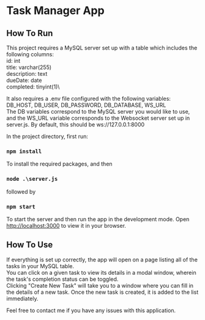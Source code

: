 # Task Manager App

## How To Run

This project requires a MySQL server set up with a table which includes the following columns:\
id: int\
title: varchar(255)\
description: text\
dueDate: date\
completed: tinyint(1)\

It also requires a .env file configured with the following variables:\
DB_HOST, DB_USER, DB_PASSWORD, DB_DATABASE, WS_URL\
The DB variables correspond to the MySQL server you would like to use, and the WS_URL variable corresponds to the Websocket server set up in server.js. By default, this should be ws://127.0.0.1:8000

In the project directory, first run:

### `npm install`

To install the required packages, and then

### `node .\server.js`

followed by

### `npm start`

To start the server and then run the app in the development mode.
Open [http://localhost:3000](http://localhost:3000) to view it in your browser.

## How To Use

If everything is set up correctly, the app will open on a page listing all of the tasks in your MySQL table.\
You can click on a given task to view its details in a modal window, wherein the task's completion status can be toggled.\
Clicking "Create New Task" will take you to a window where you can fill in the details of a new task. Once the new task is created, it is added to the list immediately.

Feel free to contact me if you have any issues with this application.

